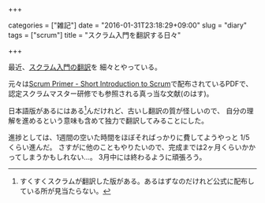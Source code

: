 +++

categories = ["雑記"]
date = "2016-01-31T23:18:29+09:00"
slug = "diary"
tags = ["scrum"]
title = "スクラム入門を翻訳する日々"

+++

最近、[スクラム入門の翻訳](https://www.gitbook.com/book/yewton/scrumprimer/details)を
細々とやっている。

元々は[Scrum Primer - Short Introduction to Scrum](https://www.scrumprimer.org/)で配布されているPDFで、
認定スクラムマスター研修でも参照される真っ当な文献(のはす)。

日本語版があるにはある[^1]んだけれど、古いし翻訳の質が怪しいので、
自分の理解を進めるという意味も含めて独力で翻訳してみることにした。

進捗としては、1週間の空いた時間をほぼそればっかりに費してようやっと 1/5 くらい進んだ。
さすがに他のこともやりたいので、完成までは2ヶ月くらいかかってしまうかもしれない…。
3月中には終わるように頑張ろう。

[^1]: すくすくスクラムが翻訳した版がある。あるはずなのだけれど公式に配布している所が見当たらない。
